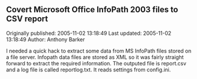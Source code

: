 ## Covert Microsoft Office InfoPath 2003 files to CSV report 
Originally published: 2005-11-02 13:18:49 
Last updated: 2005-11-02 13:18:49 
Author: Anthony Barker 
 
I needed a quick hack to extract some data from MS InfoPath files stored on a file server. Infopath data files are stored as XML so it was fairly straight forward to extract the required information. The outputed file is report.csv and a log file is called reportlog.txt. It reads settings from config.ini.